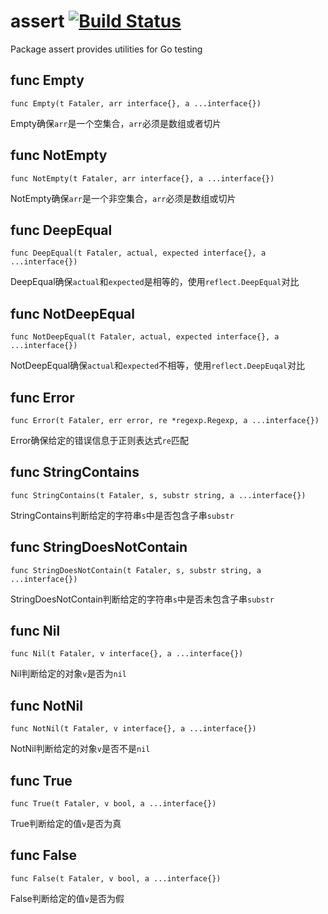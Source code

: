 # assert [![Build Status](https://travis-ci.org/ycyz/assert.svg?branch=master)](https://travis-ci.org/ycyz/assert)
Package assert provides utilities for Go testing


## func Empty
`func Empty(t Fataler, arr interface{}, a ...interface{})`

Empty确保`arr`是一个空集合，`arr`必须是数组或者切片

## func NotEmpty
`func NotEmpty(t Fataler, arr interface{}, a ...interface{})`

NotEmpty确保`arr`是一个非空集合，`arr`必须是数组或切片

## func DeepEqual
`func DeepEqual(t Fataler, actual, expected interface{}, a ...interface{})`

DeepEqual确保`actual`和`expected`是相等的，使用`reflect.DeepEqual`对比

## func NotDeepEqual
`func NotDeepEqual(t Fataler, actual, expected interface{}, a ...interface{})`

NotDeepEqual确保`actual`和`expected`不相等，使用`reflect.DeepEuqal`对比

## func Error
`func Error(t Fataler, err error, re *regexp.Regexp, a ...interface{})`

Error确保给定的错误信息于正则表达式`re`匹配

## func StringContains
`func StringContains(t Fataler, s, substr string, a ...interface{})`

StringContains判断给定的字符串`s`中是否包含子串`substr`

## func StringDoesNotContain
`func StringDoesNotContain(t Fataler, s, substr string, a ...interface{})`

StringDoesNotContain判断给定的字符串`s`中是否未包含子串`substr`

## func Nil
`func Nil(t Fataler, v interface{}, a ...interface{})`

Nil判断给定的对象`v`是否为`nil`

## func NotNil
`func NotNil(t Fataler, v interface{}, a ...interface{})`

NotNil判断给定的对象`v`是否不是`nil`

## func True
`func True(t Fataler, v bool, a ...interface{})`

True判断给定的值`v`是否为真

## func False
`func False(t Fataler, v bool, a ...interface{})`

False判断给定的值`v`是否为假